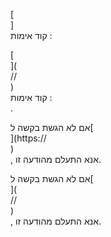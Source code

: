 [<br host>]<br action>קוד אימות :<br code>

[<br host>](<br protocol>//<br host>)<br action>קוד אימות :<br code>.

אם לא הגשת בקשה ל[<br host>](https://<br host>)<br action>, אנא התעלם מהודעה זו.

אם לא הגשת בקשה ל[<br host>](<br protocol>//<br host>)<br action>, אנא התעלם מהודעה זו.
